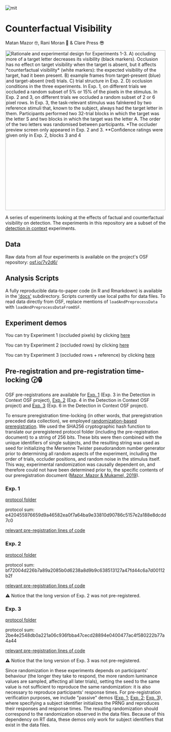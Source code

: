 ![mit](https://img.shields.io/badge/License-MIT-blue.svg)

# Counterfactual Visibility
Matan Mazor 🤓, Rani Moran 🥸 & Clare Press 😎

<img src="docs/figures/design_occlusion_noisy_stim.png" alt="Rationale and experimental design for Experiments 1-3. A) occluding more of a target letter decreases its visibility (black markers). Occlusion has no effect on target visibility when the target is absent, but it affects *counterfactual visibility* (white markers): the expected visibility of the target, had it been present. B) example frames from target-present (blue) and target-absent (red) trials. C) trial structure in Exp. 2. D) occlusion conditions in the three experiments. In Exp. 1, on different trials we occluded a random subset of 5% or 15% of the pixels in the stimulus. In Exp. 2 and 3, on different trials we occluded a random subset of 2 or 6 pixel rows. In Exp. 3, the task-relevant stimulus was falnkered by two reference stimuli that, known to the subject, always had the target letter in them. Participants performed two 32-trial blocks in which the target was the letter S and two blocks in which the target was the letter A. The order of the two letters was randomised between participants. *The occluder preview screen only appeared in Exp. 2 and 3. **Confidence ratings were given only in Exp. 2, blocks 3 and 4" width="500"/>

A series of experiments looking at the effects of factual and counterfactual visibility on detection. 
The experiments in this repository are a subset of the [detection in context](https://github.com/matanmazor/detectionInContext) experiments.

## Data
Raw data from all four experiments is available on the project's OSF repository: [osf.io/7v2d6/](https://osf.io/7v2d6/)

## Analysis Scripts
A fully reproducible data-to-paper code (in R and Rmarkdown) is available in the ['docs'](https://github.com/matanmazor/counterfactualVisibility/blob/main/docs/occlusion.Rmd) subdirectory. Scripts currently use local paths for data files. To read data directly from OSF, replace mentions of `loadAndPreprocessData` with `loadAndPreprocessDataFromOSF`.

## Experiment demos

You can try Experiment 1 (occluded pixels) by clicking [here](https://matanmazor.github.io/counterfactualVisibility/experiments/demos/Exp1pixels)

You can try Experiment 2 (occluded rows) by clicking [here](https://matanmazor.github.io/counterfactualVisibility/experiments/demos/Exp2rows)

You can try Experiment 3 (occluded rows + reference) by clicking [here](https://matanmazor.github.io/counterfactualVisibility/experiments/demos/Exp3reference)

## Pre-registration and pre-registration time-locking 🕝🔒

OSF pre-registrations are available for [Exp. 1](https://osf.io/e6x82) (Exp. 3 in the Detection in Context OSF project), [Exp. 2](https://osf.io/5yr9e) (Exp. 4 in the Detection in Context OSF project) and [Exp. 3](https://osf.io/mfd2w) (Exp. 6 in the Detection in Context OSF project).

To ensure preregistration time-locking (in other words, that preregistration preceded data collection), we employed [randomization-based preregistration](https://medium.com/@mazormatan/cryptographic-preregistration-from-newton-to-fmri-df0968377bb2). We used the SHA256 cryptographic hash function to translate our preregistered protocol folder (including the pre-registration document) to a string of 256 bits. These bits were then combined with the unique identifiers of single subjects, and the resulting string was used as seed for initializing the Mersenne Twister pseudorandom number generator prior to determining all random aspects of the experiment, including the order of trials, occluder positions, and random noise in the stimulus itself. This way, experimental randomization was causally dependent on, and therefore could not have been determined prior to, the specific contents of our preregistration document ([Mazor, Mazor & Mukamel, 2019](https://doi.org/10.1111/ejn.14278)).

### Exp. 1
[protocol folder](https://github.com/matanmazor/counterfactualVisibility/blob/main/experiments/Exp1pixels/version2/protocolFolder.zip)

protocol sum: e420455976659d9a46582ea0f7a64ba9e33810d90786c5157e2a188e8dcdd7c0

[relevant pre-registration lines of code](https://github.com/matanmazor/counterfactualVisibility/blob/ead8cfad719049a3eb9a36ff1e72ed747f4bf820/experiments/Exp1pixels/version2/webpage/index.html#L470-L482)

### Exp. 2
[protocol folder](https://github.com/matanmazor/reverseCorrelation/blob/cbba2d43c2ddfb0c021ee0c15b7d5b03eddd34d8/experiments/Experiment2/protocol_folder.zip)

protocol sum: bf72004d226b7a89a2085b0d6238a8d9b9c638513127a47fd44c6a7d00112b2f

[relevant pre-registration lines of code](https://github.com/matanmazor/counterfactualVisibility/blob/41b46eabd6e3eb9609519be0743b34c137c7231e/experiments/Exp2rows/protocolFolder/webpage/index.html#L513-L525)

⚠️ Notice that the long version of Exp. 2 was not pre-registered. 

### Exp. 3
[protocol folder](https://github.com/matanmazor/counterfactualVisibility/blob/main/experiments/Exp3reference/protocolFolder.zip)

protocol sum: 2be4e2548db0a221a06c936fbba47cecd28894e0400477ac4f580222b77a4a44

[relevant pre-registration lines of code](https://github.com/matanmazor/counterfactualVisibility/blob/41b46eabd6e3eb9609519be0743b34c137c7231e/experiments/Exp3reference/webpage/index.html#L466-L478)

⚠️ Notice that the long version of Exp. 3 was not pre-registered. 

Since randomization in these experiments depends on participants' behaviour (the longer they take to respond, the more random luminance values are sampled, affecting all later trials), setting the seed to the same value is not sufficient to reproduce the same randomization: it is also necessary to reproduce participants' response times. For pre-registration verification purposes, we include "passive" demos ([Exp. 1](https://matanmazor.github.io/counterfactualVisibility/experiments/demos/Exp1pixelsPassive); [Exp. 2](https://matanmazor.github.io/counterfactualVisibility/experiments/demos/Exp2rowsPassive); [Exp. 3](https://matanmazor.github.io/counterfactualVisibility/experiments/demos/Exp3referencePassive)), where specifying a subject identifier initializes the PRNG and reproduces their responses and response times. The resulting randomization should correspond to the randomization observed in the data files. Because of this dependency on RT data, these demos only work for subject identifiers that exist in the data files.






